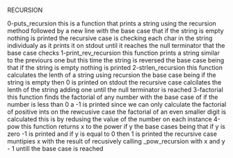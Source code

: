 RECURSION

0-puts_recursion
this is a function that prints a string using the recursion method followed by a new line
with the base case that if the string is empty nothing is printed
the recursive case is checking each char in the string individualy as it prints it on stdout until it reaches the null terminator that the base case checks
1-print_rev_recursion
this function prints a string similar to the previours one but this time the string is reversed
the base case being that if the string is empty nothing is printed
2-strlen_recursion
this function calculates the lenth of a string using recursion
the base case being if the string is empty then 0 is printed on stdout
the recursive case calcilates the lenth of the string adding one until the null terminator is reached
3-factorial
this function finds the factorial of any number
with the base case of if the number is less than 0 a -1 is printed since we can only calculate the factorial of positive ints
on the rewcusive case the factorial of an even smaller digit is calculated this is by redusing the value of the number on each instance
4-pow
this function returns x to the power if y
the base cases being that if y is zero -1 is printed and if y is equal to 0 then 1 is printed
the recursive case muntipies x with the result of recusively calling _pow_recursion with x and y - 1 untill the base case is reached
